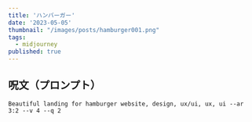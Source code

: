 ```yaml
---
title: 'ハンバーガー'
date: '2023-05-05'
thumbnail: "/images/posts/hamburger001.png"
tags:
  - midjourney
published: true
---
```


## 呪文（プロンプト）
```
Beautiful landing for hamburger website, design, ux/ui, ux, ui --ar 3:2 --v 4 --q 2
```